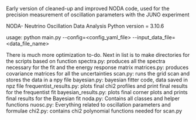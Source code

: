 Early version of cleaned-up and improved NODA code, used for the precision measurement of oscillation parameters with the JUNO experiment

NODA- Neutrino Oscillation Data Analysis
Python version = 3.10.6

usage: python main.py --config=<config_yaml_file> --input_data_file=<data_file_name>

There is much more optimization to-do. Next in list is to make directories for the scripts based on function
spectra.py: produces all the spectra necessary for the fit and the energy response matrix
matrices.py: produces covariance matrices for all the uncertainties
scan.py: runs the grid scan and stores the data in a npy file
bayesian.py: bayesian fitter code, data saved in npz file
frequentist_results.py: plots final chi2 profiles and print final results for the frequentist fit
bayesian_results.py: plots final corner plots and prints final results for the Bayesian fit
noda.py: Contains all classes and helper functions
nuosc.py: Everything related to oscillation parameters and formulae
chi2.py: contains chi2 polynomial functions needed for scan.py
